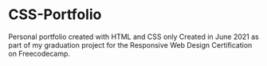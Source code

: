 # CSS-Portfolio
Personal portfolio created with HTML and CSS only
Created in June 2021 as part of my graduation project for the Responsive Web Design Certification on Freecodecamp.
